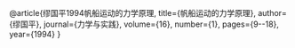 @article{缪国平1994帆船运动的力学原理,
  title={帆船运动的力学原理},
  author={缪国平},
  journal={力学与实践},
  volume={16},
  number={1},
  pages={9--18},
  year={1994}
}
